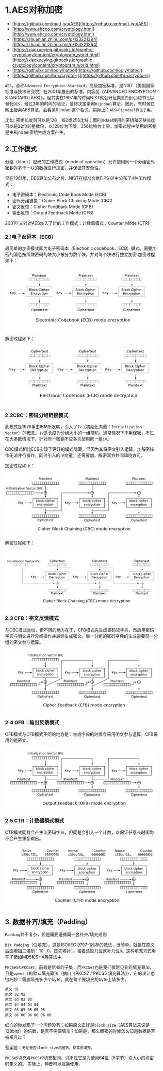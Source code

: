 # 1.AES对称加密

- [https://github.com/matt-wu/AES](https://github.com/matt-wu/AES)
- [http://www.ehcoo.com/cryptology.html](http://www.ehcoo.com/cryptology.html)
- [https://zhuanlan.zhihu.com/p/123221394](https://zhuanlan.zhihu.com/p/123221394)
- [https://xiaoxueying.gitbooks.io/graphic-cryptology/content/cryptogram_world.html](https://xiaoxueying.gitbooks.io/graphic-cryptology/content/cryptogram_world.html)
- [https://github.com/looly/hutool](https://github.com/looly/hutool)
- [https://github.com/brix/crypto-js](https://github.com/brix/crypto-js)

`AES`，全称`Advanced Encryption Standard`，高级加密标准，是NIST（美国国家标准与技术研究院）在2001年推出的标准，内容见《ADVANCED ENCRYPTION STANDARD (AES)》。但其实在1997年的时候NIST就公开征集`更安全的加密算法`以替代`DES`，经过3年的时间的验证，最终决定采用`Rijndael`算法。因此，有时候在网上搜索AES算法，会看见Rijndael这个名词。实际上：`AES=Rijndael算法子集`。

比如: 密钥长度则可以是128，192或256比特；而Rijndael使用的密钥和区块长度可以是32位的整数倍，以128位为下限，256比特为上限。加密过程中使用的密钥是由Rijndael密钥生成方案产生。

## 2.工作模式

分组（block）密码的工作模式（mode of operation）允许使用同一个分组密码密钥对多于一块的数据进行加密，并保证其安全性。

早在1981年，DES算法公布之后，NIST在标准文献FIPS 81中公布了4种工作模式：

- 电子密码本：Electronic Code Book Mode (ECB)
- 密码分组链接：Cipher Block Chaining Mode (CBC)
- 密文反馈：Cipher Feedback Mode (CFB)
- 输出反馈：Output Feedback Mode (OFB)

2001年又针对AES加入了新的工作模式：计数器模式：Counter Mode (CTR)

### 2.1电子密码本（ECB）

最简单的加密模式即为电子密码本（Electronic codebook，ECB）模式。需要加密的消息按照块密码的块大小被分为数个块，并对每个块进行独立加密.加密过程如下：

![ecb](./img/ecb.png)

解密过程如下：

![ecb](./img/ecb02.png)

### 2.2CBC：密码分组链接模式

此模式是1976年由IBM所发明，引入了`IV`（初始化向量：`Initialization Vector`）的概念。`IV`是长度为分组大小的一组随机，通常情况下不用保密，不过在大多数情况下，针对同一密钥不应多次使用同一组`IV`。

CBC模式相比ECB实现了更好的模式隐藏，但因为其将密文引入运算，加解密操作无法并行操作。同时引入的IV向量，还需要加、解密双方共同知晓方可。

加密过程如下：

![cbc](./img/cbc.png)

解密过程如下：

![cbc](./img/cbc02.png)

### 2.3 CFB：密文反馈模式

与CBC模式类似，但不同的地方在于，CFB模式先生成密码流字典，然后用密码字典与明文进行异或操作并最终生成密文。后一分组的密码字典的生成需要前一分组的密文参与运算。

![cfb](./img/cfb.png)

### 2.4 OFB：输出反馈模式

OFB模式与CFB模式不同的地方是：生成字典的时候会采用明文参与运算，CFB采用的是密文。

![ofb](./img/ofb.png)

### 2.5 CTR：计数器模式模式

CTR模式同样会产生流密码字典，但同是会引入一个计数，以保证任意长时间均不会产生重复输出。

![ctr](./img/ctr.png)

## 3. 数据补齐/填充（Padding）

`Padding`并不复杂，但是需要遵循同一套补齐/填充规则

`Bit Padding`（位填充）。这是ISO/IEC 9797-1推荐的做法，很简单，就是在原文后面增加二进制：10...0，首先填补`1`，接着还缺几位就补几位`0`。这种填充方式用在了诸如MD5和SHA等算法中。

`PKCS#5和PKCS#7`。前者是后者的子集，而`PKCS#7`也是我们很常见到的填充算法，且是`openssl`的默认填充算法（摘自《PKCS7 / PKCS5 填充算法》），它的设计也很巧妙：需要填充多少个byte，就在每个要填充的byte上填多少。

```bash
原文 01
原文 02 02
原文 03 03 03
原文 04 04 04 04
原文 05 05 05 05 05
原文 06 06 06 06 06 06
```

细心的你发现了一个问题没有：如果原文正好是`block size`（AES算法来说是128bits）的倍数，是否不需要填充？如果是，那么解密的时候怎么知道数据是否被填充过？

答案是：`无论是否block size的倍数，都需要填充。`

`PKCS#5`填充与`PKCS#7`填充相同，只不过它是为使用64位（8字节）块大小的块密码定义的。 实际上，两者可以互换使用。
